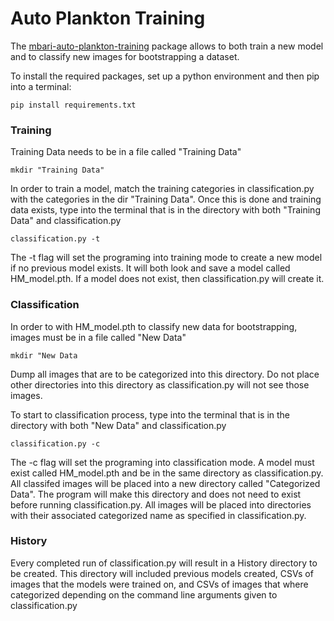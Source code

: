 # Auto Plankton Training

The [mbari-auto-plankton-training](https://github.com/mbari-org/auto-plankton-training) package allows to both train a new model and to classify new images for bootstrapping a dataset.

To install the required packages, set up a python environment and then pip into a terminal:
```shell
pip install requirements.txt
```

### Training
Training Data needs to be in a file called "Training Data"
```shell
mkdir "Training Data"
```

In order to train a model, match the training categories in classification.py with the categories in the dir "Training Data". Once this is done and training data exists, type into the terminal that is in the directory with both "Training Data" and classification.py
```shell
classification.py -t
```
The -t flag will set the programing into training mode to create a new model if no previous model exists. It will both look and save a model called HM_model.pth. If a model does not exist, then classification.py will create it.

### Classification
In order to with HM_model.pth to classify new data for bootstrapping, images must be in a file called "New Data"
```shell
mkdir "New Data
```
Dump all images that are to be categorized into this directory. Do not place other directories into this directory as classification.py will not see those images. 

To start to classification process, type into the terminal that is in the directory with both "New Data" and classification.py
```shell
classification.py -c
```
The -c flag will set the programing into classification mode. A model must exist called HM_model.pth and be in the same directory as classification.py. All classifed images will be placed into a new directory called "Categorized Data". The program will make this directory and does not need to exist before running classification.py. All images will be placed into directories with their associated categorized name as specified in classification.py.

### History
Every completed run of classification.py will result in a History directory to be created. This directory will included previous models created, CSVs of images that the models were trained on, and CSVs of images that where categorized depending on the command line arguments given to classification.py